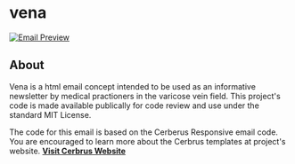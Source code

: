 # vena

[![Email Preview](https://img.www-source.net/vena/git-preview.jpg)](https://apps.www-source.net/samples/vena/)

## About
Vena is a html email concept intended to be used as an informative newsletter by medical practioners in the varicose vein field. This project's code is made available publically for code review and use under the standard MIT License.

The code for this email is based on the Cerberus Responsive email code. You are encouraged to learn more about the Cerbrus templates at project's website.
**[Visit Cerbrus Website](http://tedgoas.github.io/Cerberus/)**
